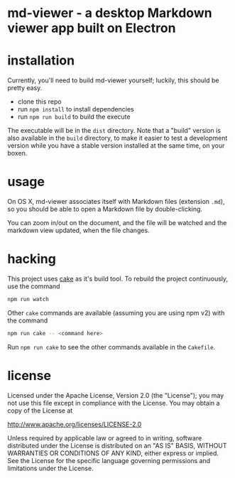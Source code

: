 md-viewer - a desktop Markdown viewer app built on Electron
================================================================================


installation
================================================================================

Currently, you'll need to build md-viewer yourself; luckily, this should
be pretty easy.

* clone this repo
* run `npm install` to install dependencies
* run `npm run build` to build the execute

The executable will be in the `dist` directory.  Note that a "build" version
is also available in the `build` directory, to make it easier to test a
development version while you have a stable version installed at the same time,
on your boxen.


usage
================================================================================

On OS X, md-viewer associates itself with Markdown files (extension `.md`), so
you should be able to open a Markdown file by double-clicking.

You can zoom in/out on the document, and the file will be watched and the markdown
view updated, when the file changes.


hacking
================================================================================

This project uses [cake](http://coffeescript.org/#cake) as it's
build tool.  To rebuild the project continuously, use the command

```bash
npm run watch
```

Other `cake` commands are available (assuming you are using npm v2) with
the command

```bash
npm run cake -- <command here>
```

Run `npm run cake` to see the other commands available in the `Cakefile`.



license
================================================================================

Licensed under the Apache License, Version 2.0 (the "License");
you may not use this file except in compliance with the License.
You may obtain a copy of the License at

<http://www.apache.org/licenses/LICENSE-2.0>

Unless required by applicable law or agreed to in writing, software
distributed under the License is distributed on an "AS IS" BASIS,
WITHOUT WARRANTIES OR CONDITIONS OF ANY KIND, either express or implied.
See the License for the specific language governing permissions and
limitations under the License.
